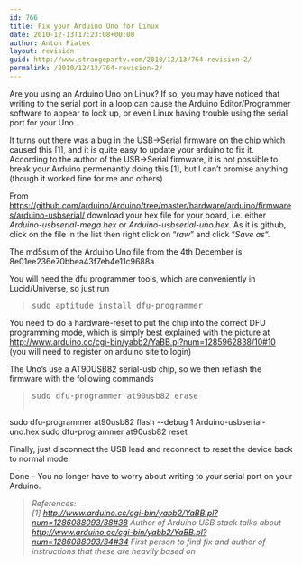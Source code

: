 ```yaml
---
id: 766
title: Fix your Arduino Uno for Linux
date: 2010-12-13T17:23:08+00:00
author: Anton Piatek
layout: revision
guid: http://www.strangeparty.com/2010/12/13/764-revision-2/
permalink: /2010/12/13/764-revision-2/
---
```

Are you using an Arduino Uno on Linux? If so, you may have noticed that writing to the serial port in a loop can cause the Arduino Editor/Programmer software to appear to lock up, or even Linux having trouble using the serial port for your Uno.

It turns out there was a bug in the USB->Serial firmware on the chip which caused this [1], and it is quite easy to update your arduino to fix it. According to the author of the USB->Serial firmware, it is not possible to break your Arduino permenantly doing this [1], but I can&#8217;t promise anything (though it worked fine for me and others)

From <https://github.com/arduino/Arduino/tree/master/hardware/arduino/firmwares/arduino-usbserial/> download your hex file for your board, i.e. either _Arduino-usbserial-mega.hex_ or _Arduino-usbserial-uno.hex_. As it is github, click on the file in the list then right click on &#8220;_raw_&#8221; and click &#8220;_Save as_&#8220;.

The md5sum of the Arduino Uno file from the 4th December is 8e01ee236e70bbea43f7eb4e11c9688a

You will need the dfu programmer tools, which are conveniently in Lucid/Universe, so just run

> <pre>sudo aptitude install dfu-programmer</pre>

You need to do a hardware-reset to put the chip into the correct DFU programming mode, which is simply best explained with the picture at <http://www.arduino.cc/cgi-bin/yabb2/YaBB.pl?num=1285962838/10#10> (you will need to register on arduino site to login)

The Uno&#8217;s use a AT90USB82 serial-usb chip, so we then reflash the firmware with the following commands

> <pre>sudo dfu-programmer at90usb82 erase
sudo dfu-programmer at90usb82 flash --debug 1 Arduino-usbserial-uno.hex
sudo dfu-programmer at90usb82 reset</pre>

Finally, just disconnect the USB lead and reconnect to reset the device back to normal mode.

Done &#8211; You no longer have to worry about writing to your serial port on your Arduino.

> _References:  
> [1] http://www.arduino.cc/cgi-bin/yabb2/YaBB.pl?num=1286088093/38#38 Author of Arduino USB stack talks about  
> http://www.arduino.cc/cgi-bin/yabb2/YaBB.pl?num=1286088093/34#34 First person to find fix and author of instructions that these are heavily based on_